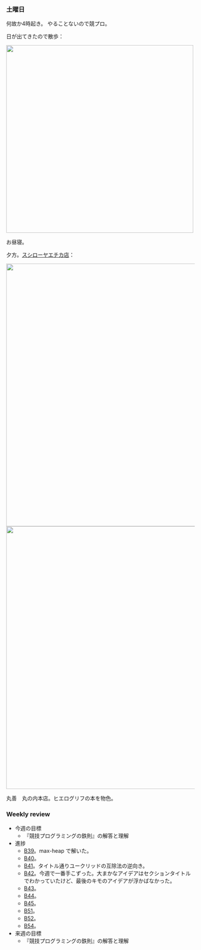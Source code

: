 ### 土曜日

何故か4時起き。
やることないので競プロ。

日が出てきたので散歩：

<img src="https://i.imgur.com/Ol2YPVn.jpg" width="500">

お昼寝。

夕方。[スシローヤエチカ店](https://www.akindo-sushiro.co.jp/shop/detail.php?id=2415)：

<img src="https://i.imgur.com/5jvxXIo.jpg" width="700">

<img src="https://i.imgur.com/sJhK0nS.jpg" width="700">

丸善　丸の内本店。ヒエログリフの本を物色。

### Weekly review

* 今週の目標
  * 『競技プログラミングの鉄則』の解答と理解
* 進捗
  * [B39](https://atcoder.jp/contests/tessoku-book/tasks/tessoku_book_dl)。max-heap で解いた。
  * [B40](https://atcoder.jp/contests/tessoku-book/tasks/tessoku_book_dm)。
  * [B41](https://atcoder.jp/contests/tessoku-book/tasks/tessoku_book_dn)。タイトル通りユークリッドの互除法の逆向き。
  * [B42](https://atcoder.jp/contests/tessoku-book/tasks/tessoku_book_do)。今週で一番手こずった。大まかなアイデアはセクションタイトルでわかっていたけど、最後のキモのアイデアが浮かばなかった。
  * [B43](https://atcoder.jp/contests/tessoku-book/tasks/tessoku_book_dp)。
  * [B44](https://atcoder.jp/contests/tessoku-book/tasks/tessoku_book_dq)。
  * [B45](https://atcoder.jp/contests/tessoku-book/tasks/tessoku_book_dr)。
  * [B51](https://atcoder.jp/contests/tessoku-book/tasks/tessoku_book_dx)。
  * [B52](https://atcoder.jp/contests/tessoku-book/tasks/tessoku_book_dy)。
  * [B54](https://atcoder.jp/contests/tessoku-book/tasks/tessoku_book_ea)。
* 来週の目標
  * 『競技プログラミングの鉄則』の解答と理解